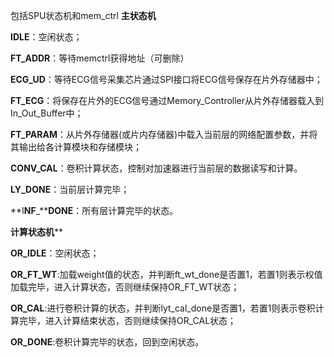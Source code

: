 包括SPU状态机和mem_ctrl
**主状态机**

**IDLE**：空闲状态；

**FT_ADDR**：等待memctrl获得地址（可删除）

**ECG_UD**：等待ECG信号采集芯片通过SPI接口将ECG信号保存在片外存储器中；

**FT_ECG**：将保存在片外的ECG信号通过Memory_Controller从片外存储器载入到In_Out_Buffer中；

**FT_PARAM**：从片外存储器(或片内存储器)中载入当前层的网络配置参数，并将其输出给各计算模块和存储模块；

**CONV_CAL**：卷积计算状态，控制对加速器进行当前层的数据读写和计算。

**LY_DONE**：当前层计算完毕；

**I****NF****_****DONE**：所有层计算完毕的状态。

**计算状态机****

**OR_IDLE**：空闲状态；

**OR_FT_WT**:加载weight值的状态，并判断ft_wt_done是否置1，若置1则表示权值加载完毕，进入计算状态，否则继续保持OR_FT_WT状态；

**OR_CAL**:进行卷积计算的状态，并判断lyt_cal_done是否置1，若置1则表示卷积计算完毕，进入计算结束状态，否则继续保持OR_CAL状态；

**OR_DONE**:卷积计算完毕的状态，回到空闲状态。


